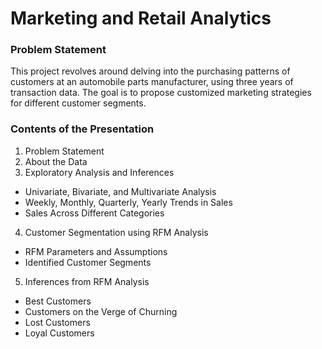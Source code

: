 # Marketing and Retail Analytics
### Problem Statement
This project revolves around delving into the purchasing patterns of customers at an automobile parts manufacturer, using three years of transaction data. The goal is to propose customized marketing strategies for different customer segments.

### Contents of the Presentation
1. Problem Statement
2. About the Data
3. Exploratory Analysis and Inferences
  - Univariate, Bivariate, and Multivariate Analysis
  - Weekly, Monthly, Quarterly, Yearly Trends in Sales
  - Sales Across Different Categories
4. Customer Segmentation using RFM Analysis
  - RFM Parameters and Assumptions
  - Identified Customer Segments
5. Inferences from RFM Analysis
  - Best Customers
  - Customers on the Verge of Churning
  - Lost Customers
  - Loyal Customers
